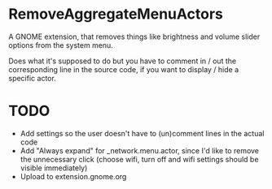 # RemoveAggregateMenuActors
A GNOME extension, that removes things like brightness and volume slider options from the system menu.

Does what it's supposed to do but you have to comment in / out the corresponding line in the source code, if you want to display / hide a specific actor.

# TODO
- Add settings so the user doesn't have to (un)comment lines in the actual code
- Add "Always expand" for _network.menu.actor, since I'd like to remove the unnecessary click (choose wifi, turn off and wifi settings should be visible immediately)
- Upload to extension.gnome.org
